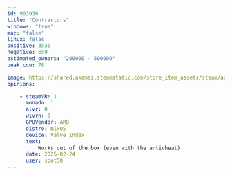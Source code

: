 ```yaml
---
id: 963930
title: "Contractors"
windows: "true"
mac: "false"
linux: false
positive: 3535
negative: 659
estimated_owners: "200000 - 500000"
peak_ccu: 78

image: https://shared.akamai.steamstatic.com/store_item_assets/steam/apps/963930/header.jpg?t=1732285979
opinions:

    - steamVR: 1
      monado: 1
      alvr: 0
      wivrn: 0
      GPUVendor: AMD
      distro: NixOS
      device: Valve Index
      text: |
          Works out of the box (even with the anticheat)
      date: 2025-02-24
      user: sbot50
---
```

